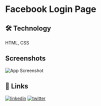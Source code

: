 
# Facebook Login Page

## 🛠 Technology
HTML, CSS


## Screenshots

![App Screenshot](https://via.placeholder.com/468x300?text=App+Screenshot+Here)


## 🔗 Links
[![linkedin](https://img.shields.io/badge/linkedin-0A66C2?style=for-the-badge&logo=linkedin&logoColor=white)](https://www.linkedin.com/in/omerfarukballi/)
[![twitter](https://img.shields.io/badge/twitter-1DA1F2?style=for-the-badge&logo=twitter&logoColor=white)](https://twitter.com/iamfarukk)
